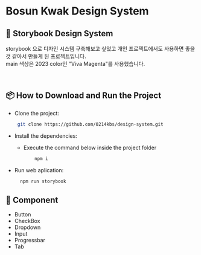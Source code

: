 # Bosun Kwak Design System

## 🙂 Storybook Design System
storybook 으로 디자인 시스템 구축해보고 싶었고 개인 프로젝트에서도 사용하면 좋을 것 같아서 만들게 된 프로젝트입니다.<br>
main 색상은 2023 color인 "Viva Magenta"를 사용했습니다. 

<br />

## 📦 How to Download and Run the Project

- Clone the project:
  ```bash
   git clone https://github.com/0214kbs/design-system.git
  ```
- Install the dependencies:
  - Execute the command below inside the project folder
    ```bash
        npm i
    ```

- Run web aplication:

  ```bash
    npm run storybook
  ```



## 🔑 Component

- Button
- CheckBox
- Dropdown
- Input
- Progressbar
- Tab

<br />
